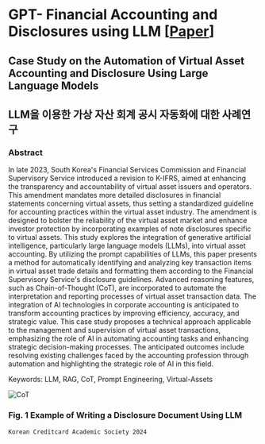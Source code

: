 # GPT- Financial Accounting and Disclosures using LLM [[Paper]()]

## Case Study on the Automation of Virtual Asset Accounting and Disclosure Using Large Language Models

## LLM을 이용한 가상 자산 회계 공시 자동화에 대한 사례연구

### Abstract

In late 2023, South Korea's Financial Services Commission and Financial Supervisory Service introduced a revision to K-IFRS, aimed at enhancing the transparency and accountability of virtual asset issuers and operators. This amendment mandates more detailed disclosures in financial statements concerning virtual assets, thus setting a standardized guideline for accounting practices within the virtual asset industry. The amendment is designed to bolster the reliability of the virtual asset market and enhance investor protection by incorporating examples of note disclosures specific to virtual assets.
This study explores the integration of generative artificial intelligence, particularly large language models (LLMs), into virtual asset accounting. By utilizing the prompt capabilities of LLMs, this paper presents a method for automatically identifying and analyzing key transaction items in virtual asset trade details and formatting them according to the Financial Supervisory Service's disclosure guidelines. Advanced reasoning features, such as Chain-of-Thought (CoT), are incorporated to automate the interpretation and reporting processes of virtual asset transaction data.
The integration of AI technologies in corporate accounting is anticipated to transform accounting practices by improving efficiency, accuracy, and strategic value. This case study proposes a technical approach applicable to the management and supervision of virtual asset transactions, emphasizing the role of AI in automating accounting tasks and enhancing strategic decision-making processes. The anticipated outcomes include resolving existing challenges faced by the accounting profession through automation and highlighting the strategic role of AI in this field.

Keywords: LLM, RAG, CoT, Prompt Engineering, Virtual-Assets

![CoT](https://github.com/JSJeong-me/GPT-Disclosures/assets/54794815/18a464ad-69b1-46ec-a89f-354ac7415286)
### Fig. 1 Example of Writing a Disclosure Document Using LLM


`````
Korean Creditcard Academic Society 2024
`````
